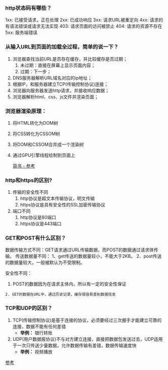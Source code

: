 ### http状态码有哪些？

1xx: 已接受请求，正在处理
2xx: 已成功响应
3xx: 请求URL被重定向
4xx: 请求的有语法错误或请求无法实现
  403: 请求页面的访问被禁止
  404: 请求的资源不存在
5xx: 服务端错误



### 从输入URL到页面的加载全过程，简单的说一下？

1. 浏览器查找当前URL是否存在缓存，并比较缓存是否过期；
   1) 未过期：直接在屏幕上显示页面内容；
   2) 过期：下一步；
2. DNS服务器解析URL域名对应的ip地址；
3. 根据IP，和服务器建立TCP(传输控制协议)连接；
4. 浏览器向服务器发送http请求，并接收响应数据；
5. 浏览器解析html、css、js文件并渲染页面；



### 浏览器渲染原理：

1. 将HTML转化为DOM树

2. 将CSS转化为CSSOM树

3. 将DOM和CSSOM合并成一个渲染树

4. 通过GPU引擎线程绘制到页面上

   [简书 - 参考](https://www.jianshu.com/p/76bb929eae01)

   

### http和https的区别?

1. 传输的安全性不同
   1) http协议是超文本传输协议，明文传输
   2) https协议是具有安全性的SSL加密传输协议
2. 端口不同
   1) http协议是80端口
   2) https协议是443端口



### GET和POST有什么区别？

数据传输方式不同：GET请求通过URL传输数据，而POST的数据通过请求体传输。
传送数据量不同：
  1、get传送的数据量较小，不能大于2KB。
  2、post传送的数据量较大，一般被默认为不受限制。



安全性不同：

  1. POST的数据因为在请求主体内，所以有一定的安全性保证

 	2. GET的数据在URL中，通过历史记录，缓存很容易查到数据信息



### TCP和UDP的区别？

1. TCP(传输控制协议)是基于连接的协议，必须要经过三次握手才能建立可靠的连接，数据不能有任何差错
   - **举例：** 银行转账
2. UDP(用户数据报协议)不与对方建立连接，直接把数据包发送过去，UDP适用于一次只传送少量数据，允许数据传输有差错，数据传输速度快
   - **举例：** 视频播放

[参考](https://juejin.im/post/6844904117618360333)

